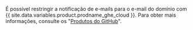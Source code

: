 É possível restringir a notificação de e-mails para o e-mail do domínio com {{ site.data.variables.product.prodname_ghe_cloud }}. Para obter mais informações, consulte os "[Produtos do GitHub](/articles/githubs-products)".
